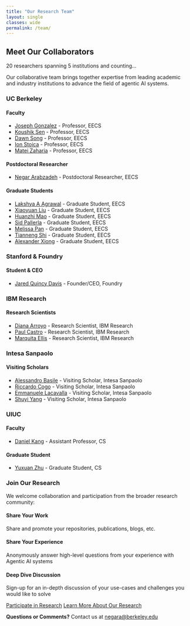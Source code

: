 ```yaml
---
title: "Our Research Team"
layout: single
classes: wide
permalink: /team/
---
```


## Meet Our Collaborators

<div class="team-intro">
<p class="team-stats">20 researchers spanning 5 institutions and counting…</p>
<p>Our collaborative team brings together expertise from leading academic and industry institutions to advance the field of agentic AI systems.</p>
</div>

<div class="team-grid">
<div class="institution-section">
<h3><i class="fas fa-university"></i> UC Berkeley</h3>

<div class="team-category">
<h4>Faculty</h4>
<ul class="team-list">
<li><a href="https://people.eecs.berkeley.edu/~jegonzal/" target="_blank">Joseph Gonzalez</a> - Professor, EECS</li>
<li><a href="https://people.eecs.berkeley.edu/~ksen/" target="_blank">Koushik Sen</a> - Professor, EECS</li>
<li><a href="https://people.eecs.berkeley.edu/~dawnsong/" target="_blank">Dawn Song</a> - Professor, EECS</li>
<li><a href="https://people.eecs.berkeley.edu/~istoica/" target="_blank">Ion Stoica</a> - Professor, EECS</li>
<li><a href="https://people.eecs.berkeley.edu/~matei/" target="_blank">Matei Zaharia</a> - Professor, EECS</li>
</ul>
</div>

<div class="team-category">
<h4>Postdoctoral Researcher</h4>
<ul class="team-list">
<li><a href="https://scholar.google.com/citations?user=vVHhYUEAAAAJ" target="_blank">Negar Arabzadeh</a> - Postdoctoral Researcher, EECS</li>
</ul>
</div>

<div class="team-category">
<h4>Graduate Students</h4>
<ul class="team-list">
<li><a href="https://www.linkedin.com/in/lakshya-agrawal-64b4a9155/" target="_blank">Lakshya A Agrawal</a> - Graduate Student, EECS</li>
<li><a href="https://xiaoyuan-liu.github.io/" target="_blank">Xiaoyuan Liu</a> - Graduate Student, EECS</li>
<li><a href="https://www.linkedin.com/in/huanzhi-mao/" target="_blank">Huanzhi Mao</a> - Graduate Student, EECS</li>
<li><a href="https://www.linkedin.com/in/sid-pallerla/" target="_blank">Sid Pallerla</a> - Graduate Student, EECS</li>
<li><a href="https://www.linkedin.com/in/melissa-pan-b01a93154/" target="_blank">Melissa Pan</a> - Graduate Student, EECS</li>
<li><a href="https://www.linkedin.com/in/tianneng-shi/" target="_blank">Tianneng Shi</a> - Graduate Student, EECS</li>
<li><a href="https://www.linkedin.com/in/alexander-xiong-5a7b99192/" target="_blank">Alexander Xiong</a> - Graduate Student, EECS</li>
</ul>
</div>
</div>

<div class="institution-section">
<h3><i class="fas fa-rocket"></i> Stanford & Foundry</h3>

<div class="team-category">
<h4>Student & CEO</h4>
<ul class="team-list">
<li><a href="https://www.linkedin.com/in/jared-quincy-davis/" target="_blank">Jared Quincy Davis</a> - Founder/CEO, Foundry</li>
</ul>
</div>
</div>

<div class="institution-section">
<h3><i class="fas fa-microchip"></i> IBM Research</h3>

<div class="team-category">
<h4>Research Scientists</h4>
<ul class="team-list">
<li><a href="https://www.linkedin.com/in/diana-arroyo-37b06a7/" target="_blank">Diana Arroyo</a> - Research Scientist, IBM Research</li>
<li><a href="https://www.linkedin.com/in/paul-castro-phd-6b6b6b2/" target="_blank">Paul Castro</a> - Research Scientist, IBM Research</li>
<li><a href="https://www.linkedin.com/in/marquita-ellis/" target="_blank">Marquita Ellis</a> - Research Scientist, IBM Research</li>
</ul>
</div>
</div>

<div class="institution-section">
<h3><i class="fas fa-building"></i> Intesa Sanpaolo</h3>

<div class="team-category">
<h4>Visiting Scholars</h4>
<ul class="team-list">
<li><a href="https://www.linkedin.com/in/alessandro-basile-42a95815/" target="_blank">Alessandro Basile</a> - Visiting Scholar, Intesa Sanpaolo</li>
<li><a href="https://www.linkedin.com/in/riccardo-cogo/" target="_blank">Riccardo Cogo</a> - Visiting Scholar, Intesa Sanpaolo</li>
<li><a href="https://www.linkedin.com/in/emmanuele-lacavalla/" target="_blank">Emmanuele Lacavalla</a> - Visiting Scholar, Intesa Sanpaolo</li>
<li><a href="https://www.linkedin.com/in/shuyi-yang-a08b36167/" target="_blank">Shuyi Yang</a> - Visiting Scholar, Intesa Sanpaolo</li>
</ul>
</div>
</div>

<div class="institution-section">
<h3><i class="fas fa-graduation-cap"></i> UIUC</h3>

<div class="team-category">
<h4>Faculty</h4>
<ul class="team-list">
<li><a href="https://danielkang.web.illinois.edu/" target="_blank">Daniel Kang</a> - Assistant Professor, CS</li>
</ul>
</div>

<div class="team-category">
<h4>Graduate Student</h4>
<ul class="team-list">
<li><a href="https://www.linkedin.com/in/yuxuan-zhu-uiuc/" target="_blank">Yuxuan Zhu</a> - Graduate Student, CS</li>
</ul>
</div>
</div>
</div>

<div class="participation-section">
<h3>Join Our Research</h3>
<p>We welcome collaboration and participation from the broader research community:</p>

<div class="participation-options">
<div class="option">
<i class="fas fa-share-alt"></i>
<h4>Share Your Work</h4>
<p>Share and promote your repositories, publications, blogs, etc.</p>
</div>

<div class="option">
<i class="fas fa-comments"></i>
<h4>Share Your Experience</h4>
<p>Anonymously answer high-level questions from your experience with Agentic AI systems</p>
</div>

<div class="option">
<i class="fas fa-handshake"></i>
<h4>Deep Dive Discussion</h4>
<p>Sign-up for an in-depth discussion of your use-cases and challenges you would like to solve</p>
</div>
</div>

<div class="cta-buttons">
<a href="{{ '/participate/' | relative_url }}" class="btn btn--primary">Participate in Research</a>
<a href="{{ '/about/' | relative_url }}" class="btn btn--success">Learn More About Our Research</a>
</div>

<div class="contact-info">
<p><strong>Questions or Comments?</strong> Contact us at <a href="mailto:negara@berkeley.edu">negara@berkeley.edu</a></p>
</div>
</div>
